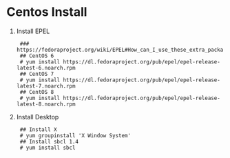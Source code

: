 Centos Install
==============

1. Install EPEL

        ### https://fedoraproject.org/wiki/EPEL#How_can_I_use_these_extra_packages.3F
        ## CentOS 6
        # yum install https://dl.fedoraproject.org/pub/epel/epel-release-latest-6.noarch.rpm
        ## CentOS 7
        # yum install https://dl.fedoraproject.org/pub/epel/epel-release-latest-7.noarch.rpm
        ## CentOS 8
        # yum install https://dl.fedoraproject.org/pub/epel/epel-release-latest-8.noarch.rpm
        
2. Install Desktop

        ## Install X
        # yum groupinstall 'X Window System'
        ## Install sbcl 1.4
        # yum install sbcl
